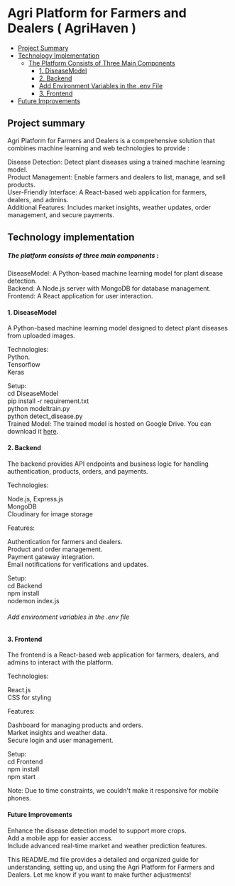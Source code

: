 # Agri Platform for Farmers and Dealers ( AgriHaven )

- [Project Summary](#project-summary)
- [Technology Implementation](#technology-implementation)
  - [The Platform Consists of Three Main Components](#the-platform-consists-of-three-main-components)
    - [1. DiseaseModel](#1-diseasemodel)
    - [2. Backend](#2-backend)
    - [Add Environment Variables in the .env File](#add-environment-variables-in-the-env-file)
    - [3. Frontend](#3-frontend)
- [Future Improvements](#future-improvements)

## Project summary

Agri Platform for Farmers and Dealers is a comprehensive solution that combines machine learning and web technologies to provide :  

Disease Detection: Detect plant diseases using a trained machine learning model.  
Product Management: Enable farmers and dealers to list, manage, and sell products.  
User-Friendly Interface: A React-based web application for farmers, dealers, and admins.  
Additional Features: Includes market insights, weather updates, order management, and secure payments.  


## Technology implementation

##### The platform consists of three main components :

DiseaseModel: A Python-based machine learning model for plant disease detection.  
Backend: A Node.js server with MongoDB for database management.  
Frontend: A React application for user interaction.  

#### 1. DiseaseModel
A Python-based machine learning model designed to detect plant diseases from uploaded images.  

Technologies:  
Python.  
Tensorflow  
Keras  

Setup:  
cd DiseaseModel  
pip install -r requirement.txt  
python modeltrain.py  
python detect_disease.py  
Trained Model: The trained model is hosted on Google Drive. You can download it [here](https://drive.google.com/file/d/1Saf949PPLOmf9rAFFGfRFJaXZxm2Tb5w/view).  

#### 2. Backend
The backend provides API endpoints and business logic for handling authentication, products, orders, and payments.  

Technologies:  

Node.js, Express.js  
MongoDB  
Cloudinary for image storage 

Features:  

Authentication for farmers and dealers.  
Product and order management.  
Payment gateway integration.  
Email notifications for verifications and updates.  

Setup:  
cd Backend  
npm install  
nodemon index.js  
###### Add environment variables in the .env file

#### 3. Frontend
The frontend is a React-based web application for farmers, dealers, and admins to interact with the platform.  

Technologies:  

React.js  
CSS for styling  

Features:  

Dashboard for managing products and orders.  
Market insights and weather data.  
Secure login and user management.  

Setup:  
cd Frontend  
npm install  
npm start  

Note: Due to time constraints, we couldn't make it responsive for mobile phones.

#### Future Improvements
Enhance the disease detection model to support more crops.  
Add a mobile app for easier access.  
Include advanced real-time market and weather prediction features.  

This README.md file provides a detailed and organized guide for understanding, setting up, and using the Agri Platform for Farmers and Dealers. Let me know if you want to make further adjustments!
